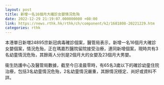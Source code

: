 ```yaml
---
layout: post
title: 新增一名16個月大確診女嬰情況危殆
date: 2022-12-29 21:19:07.000000000 +08:00
link: https://news.rthk.hk/rthk/ch/component/k2/1681808-20221229.htm
categories: rthk
---
```


本港單日新増24895宗新冠病毒確診個案，醫管局表示，新增一名16個月大確診女嬰個案，情況危殆，正在瑪嘉烈醫院留院接受治療，連同新增個案，現時共有3名幼童情況危殆，其餘兩人分別是2個月大的女嬰及23個月大男嬰。

衞生防護中心及醫管局數據，截至今日凌晨零時，有65名3歲以下的確診幼童住院治療，包括3名幼童情況危殆，2名幼童情況嚴重，其餘情況穩定、尚好或資料不詳。
